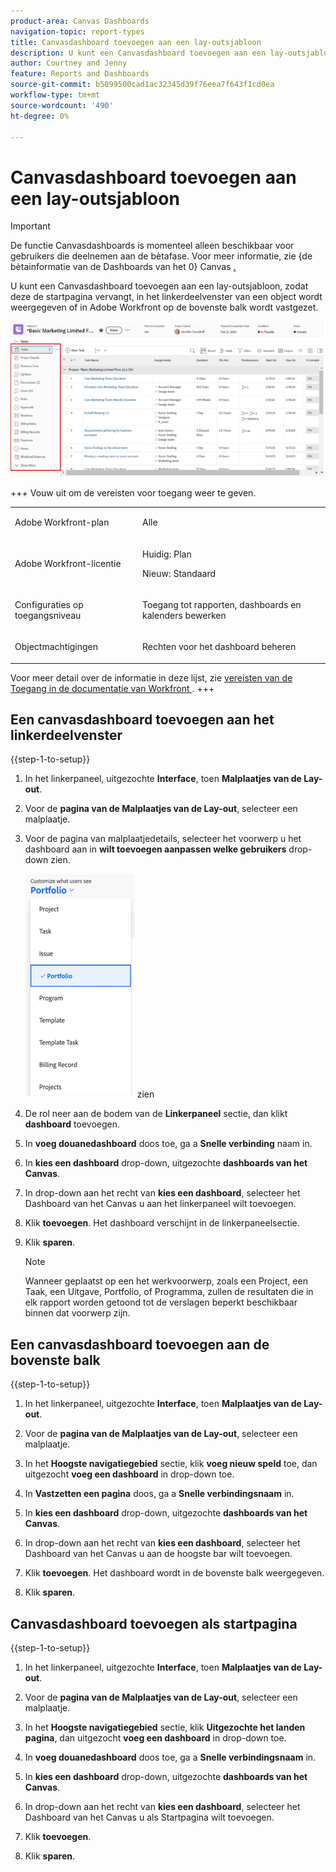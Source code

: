 ```yaml
---
product-area: Canvas Dashboards
navigation-topic: report-types
title: Canvasdashboard toevoegen aan een lay-outsjabloon
description: U kunt een Canvasdashboard toevoegen aan een lay-outsjabloon, zodat de landingspagina Home wordt vervangen, in het linkerdeelvenster van een object wordt weergegeven of aan de bovenste balk is vastgezet.
author: Courtney and Jenny
feature: Reports and Dashboards
source-git-commit: b5899500cad1ac32345d39f76eea7f643f1cd0ea
workflow-type: tm+mt
source-wordcount: '490'
ht-degree: 0%

---
```


# Canvasdashboard toevoegen aan een lay-outsjabloon

>[!IMPORTANT]
>
>De functie Canvasdashboards is momenteel alleen beschikbaar voor gebruikers die deelnemen aan de bètafase. Voor meer informatie, zie {de bètainformatie van de Dashboards van het 0} Canvas [.](/help/quicksilver/product-announcements/betas/canvas-dashboards-beta/canvas-dashboards-beta-information.md)

U kunt een Canvasdashboard toevoegen aan een lay-outsjabloon, zodat deze de startpagina vervangt, in het linkerdeelvenster van een object wordt weergegeven of in Adobe Workfront op de bovenste balk wordt vastgezet.

![ Linkerpaneel ](assets/left-panel.png)

+++ Vouw uit om de vereisten voor toegang weer te geven. 

<table style="table-layout:auto"> 
<col> 
</col> 
<col> 
</col> 
<tbody> 
<tr> 
   <td role="rowheader"><p>Adobe Workfront-plan</p></td> 
   <td> 
<p>Alle </p> 
   </td> 
<tr> 
 <tr> 
   <td role="rowheader"><p>Adobe Workfront-licentie</p></td> 
   <td> 
<p>Huidig: Plan </p> 
<p>Nieuw: Standaard</p> 
   </td> 
   </tr> 
  </tr> 
  <tr> 
   <td role="rowheader"><p>Configuraties op toegangsniveau</p></td> 
   <td><p>Toegang tot rapporten, dashboards en kalenders bewerken</p>
  </td> 
  </tr> 
    </tr>  
        <tr> 
   <td role="rowheader"><p>Objectmachtigingen</p></td> 
   <td><p>Rechten voor het dashboard beheren</p>
  </td> 
  </tr> 
</tbody> 
</table>

Voor meer detail over de informatie in deze lijst, zie [ vereisten van de Toegang in de documentatie van Workfront ](/help/quicksilver/administration-and-setup/add-users/access-levels-and-object-permissions/access-level-requirements-in-documentation.md).
+++

## Een canvasdashboard toevoegen aan het linkerdeelvenster

{{step-1-to-setup}}

1. In het linkerpaneel, uitgezochte **Interface**, toen **Malplaatjes van de Lay-out**.

1. Voor de **pagina van de Malplaatjes van de Lay-out**, selecteer een malplaatje.

1. Voor de pagina van malplaatjedetails, selecteer het voorwerp u het dashboard aan in **wilt toevoegen aanpassen welke gebruikers** drop-down zien.

   ![ pas aan welke gebruikers drop-down ](assets/customize-what-users-see.png) zien

1. De rol neer aan de bodem van de **Linkerpaneel** sectie, dan klikt **dashboard** toevoegen.

1. In **voeg douanedashboard** doos toe, ga a **Snelle verbinding** naam in.

1. In **kies een dashboard** drop-down, uitgezochte **dashboards van het Canvas**.

1. In drop-down aan het recht van **kies een dashboard**, selecteer het Dashboard van het Canvas u aan het linkerpaneel wilt toevoegen.

1. Klik **toevoegen**. Het dashboard verschijnt in de linkerpaneelsectie.

1. Klik **sparen**.

   >[!NOTE]
   >
   >Wanneer geplaatst op een het werkvoorwerp, zoals een Project, een Taak, een Uitgave, Portfolio, of Programma, zullen de resultaten die in elk rapport worden getoond tot de verslagen beperkt beschikbaar binnen dat voorwerp zijn.


## Een canvasdashboard toevoegen aan de bovenste balk

{{step-1-to-setup}}

1. In het linkerpaneel, uitgezochte **Interface**, toen **Malplaatjes van de Lay-out**.

1. Voor de **pagina van de Malplaatjes van de Lay-out**, selecteer een malplaatje.

1. In het **Hoogste navigatiegebied** sectie, klik **voeg nieuw speld** toe, dan uitgezocht **voeg een dashboard** in drop-down toe.

1. In **Vastzetten een pagina** doos, ga a **Snelle verbindingsnaam** in.

1. In **kies een dashboard** drop-down, uitgezochte **dashboards van het Canvas**.

1. In drop-down aan het recht van **kies een dashboard**, selecteer het Dashboard van het Canvas u aan de hoogste bar wilt toevoegen.

1. Klik **toevoegen**. Het dashboard wordt in de bovenste balk weergegeven.

1. Klik **sparen**.

## Canvasdashboard toevoegen als startpagina

{{step-1-to-setup}}

1. In het linkerpaneel, uitgezochte **Interface**, toen **Malplaatjes van de Lay-out**.

1. Voor de **pagina van de Malplaatjes van de Lay-out**, selecteer een malplaatje.

1. In het **Hoogste navigatiegebied** sectie, klik **Uitgezochte het landen pagina**, dan uitgezocht **voeg een dashboard** in drop-down toe.

1. In **voeg douanedashboard** doos toe, ga a **Snelle verbindingsnaam** in.

1. In **kies een dashboard** drop-down, uitgezochte **dashboards van het Canvas**.

1. In drop-down aan het recht van **kies een dashboard**, selecteer het Dashboard van het Canvas u als Startpagina wilt toevoegen.

1. Klik **toevoegen**.

1. Klik **sparen**.
